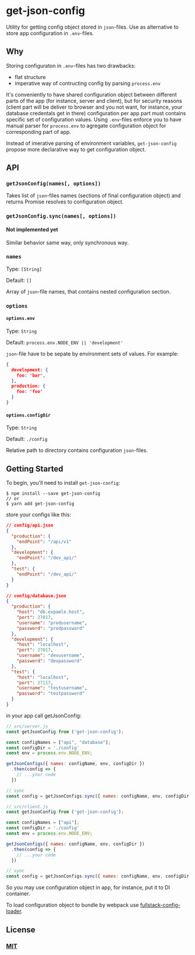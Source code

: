 <!-- [![npm][npm]][npm-url]
[![node][node]][node-url]
[![deps][deps]][deps-url]
[![tests][tests]][tests-url]
[![chat][chat]][chat-url] -->

# get-json-config

Utility for getting config object stored in `json`-files. Use as alternative to
store app configuration in `.env`-files.

## Why

Storing configuraton in `.env`-files has two drawbacks:

* flat structure
* imperative way of contructing config by parsing `process.env`

It's conveniently to have shared configuration object between different parts
of the app (for instance, server and client), but for security reasons (client
part will be deliver to browser and you not want, for instance, your
database credentals get in there) configuration per app part must contains
specific set of configuration values. Using `.env`-files enforce you to have
manual parser for `process.env` to agregate configuration object for
corresponding part of app.

Instead of imerative parsing of environment variables, `get-json-config`
propose more declarative way to get configuration object.

## API

### `getJsonConfig(names[, options])`

Takes list of `json`-files names (sections of final configuration object) and
returns Promise resolves to configuration object.

### `getJsonConfig.sync(names[, options])`

#### **Not implemented yet**

Similar behavior same way, only synchronous way.

### `names`

Type: `[String]`

Default: `[]`

Array of `json`-file names, that contains nested configuration section.

### `options`

#### `options.env`

Type: `String`

Default: `process.env.NODE_ENV || 'development'`

`json`-file have to be sepate by environment sets of values. For example:

```json
{
  development: {
    foo: 'bar',
  },
  production: {
    foo: 'foo'
  }
}
```

#### `options.configDir`

Type: `String`

Default: `./config`

Relative path to directory contains configuration `json`-files.

## Getting Started

To begin, you'll need to install `get-json-config`:

```console
$ npm install --save get-json-config
// or
$ yarn add get-json-config
```

store your configs like this:

```json
// config/api.json
{
  "production": {
    "endPoint": "/api/v1"
  },
  "development": {
    "endPoint": "/dev_api/"
  },
  "test": {
    "endPoint": "/dev_api/"
  }
}
```

```json
// config/database.json
{
  "production": {
    "host": "db.expamle.host",
    "port": 27017,
    "username": "produsername",
    "password": "prodpassword"
  },
  "development": {
    "host": "localhost",
    "port": 27017,
    "username": "devusername",
    "password": "devpassword"
  },
  "test": {
    "host": "localhost",
    "port": 27117,
    "username": "testusername",
    "password": "testpassword"
  }
}
```

in your app call getJsonConfig:

```js
// src/server.js
const getJsonConfig from ('get-json-config');

const configNames = ["api", "database"];
const configDir = './config'
const env = process.env.NODE_ENV;

getJsonConfigs({ names: configName, env, configDir })
  .then(config => {
    // ...your code
  })

// sync
const config = getJsonConfigs.sync({ names: configName, env, configDir })
```

```js
// src/client.js
const getJsonConfig from ('get-json-config');

const configNames = ["api"];
const configDir = './config'
const env = process.env.NODE_ENV;

getJsonConfigs({ names: configName, env, configDir })
  .then(config => {
    // ...your code
  })

// sync
const config = getJsonConfigs.sync({ names: configName, env, configDir })
```

So you may use configuration object in app, for instance, put it to DI container.

To load configuration object to bundle by webpack use [fullstack-config-loader].

## License

### [MIT](./LICENSE)

<!-- [npm]: https://img.shields.io/npm/v/get-json-config.svg
[npm-url]: https://npmjs.com/package/get-json-config
[node]: https://img.shields.io/node/v/get-json-config.svg
[node-url]: https://nodejs.org
[deps]: https://david-dm.org/webpack-contrib/get-json-config.svg
[deps-url]: https://david-dm.org/webpack-contrib/get-json-config
[tests]: https://img.shields.io/circleci/project/github/webpack-contrib/get-json-config.svg
[tests-url]: https://circleci.com/gh/webpack-contrib/get-json-config
[cover]: https://codecov.io/gh/webpack-contrib/get-json-config/branch/master/graph/badge.svg
[cover-url]: https://codecov.io/gh/webpack-contrib/get-json-config
[chat]: https://img.shields.io/badge/gitter-webpack%2Fwebpack-brightgreen.svg
[chat-url]: https://gitter.im/webpack/webpack -->
[fullstack-config-loader]: https://github.com/unmyke/fullstack-config-loader
